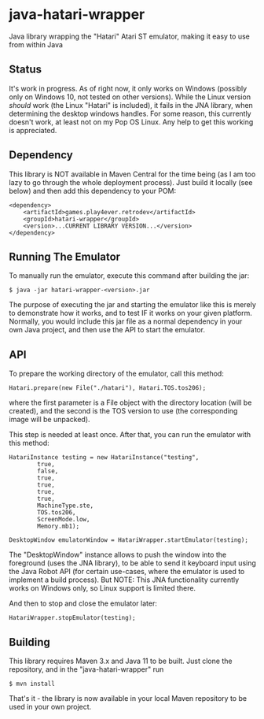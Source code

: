 # java-hatari-wrapper

Java library wrapping the "Hatari" Atari ST emulator, making it easy to use from within Java

## Status

It's work in progress. As of right now, it only works on Windows (possibly only on Windows 10, not tested on other versions).
While the Linux version _should_ work (the Linux "Hatari" is included), it fails in the JNA library, when determining
the desktop windows handles. For some reason, this currently doesn't work, at least not on my Pop OS Linux. Any 
help to get this working is appreciated.

## Dependency

This library is NOT available in Maven Central for the time being (as I am too lazy to go through the
whole deployment process). Just build it locally (see below) and then add this dependency to your POM:

```
<dependency>
    <artifactId>games.play4ever.retrodev</artifactId>
    <groupId>hatari-wrapper</groupId>
    <version>...CURRENT LIBRARY VERSION...</version>
</dependency>
```

## Running The Emulator

To manually run the emulator, execute this command after building the jar:

`
$ java -jar hatari-wrapper-<version>.jar
`

The purpose of executing the jar and starting the emulator like this is merely to demonstrate
how it works, and to test IF it works on your given platform. Normally, you would include
this jar file as a normal dependency in your own Java project, and then use the API to
start the emulator.

## API

To prepare the working directory of the emulator, call this method:

`
Hatari.prepare(new File("./hatari"), Hatari.TOS.tos206);
`

where the first parameter is a File object with the directory location (will be created),
and the second is the TOS version to use (the corresponding image will be unpacked).

This step is needed at least once. After that, you can run the emulator with this method:

```
HatariInstance testing = new HatariInstance("testing",
        true,
        false,
        true,
        true,
        true,
        true,
        MachineType.ste,
        TOS.tos206,
        ScreenMode.low,
        Memory.mb1);

DesktopWindow emulatorWindow = HatariWrapper.startEmulator(testing);
```

The "DesktopWindow" instance allows to push the window into the foreground (uses the JNA library),
to be able to send it keyboard input using the Java Robot API (for certain use-cases, where the emulator
is used to implement a build process). But NOTE: This JNA functionality currently works on Windows only,
so Linux support is limited there.

And then to stop and close the emulator later:

```
HatariWrapper.stopEmulator(testing);
```

## Building

This library requires Maven 3.x and Java 11 to be built. Just clone the repository, and in the "java-hatari-wrapper" run

`
$ mvn install
`

That's it - the library is now available in your local Maven repository to be used in your own project.